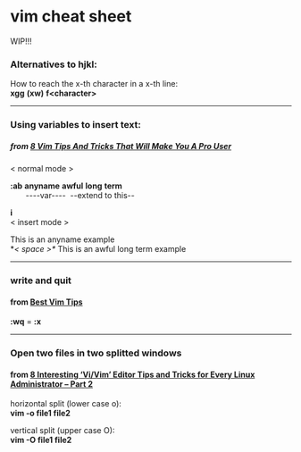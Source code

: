 # vim cheat sheet
WIP!!!

### Alternatives to hjkl:
How to reach the x-th character in a x-th line:\
__xgg__ __(xw)__ __f&lt;character&gt;__
___
### Using variables to insert text:
##### from [8 Vim Tips And Tricks That Will Make You A Pro User](https://itsfoss.com/pro-vim-tips/)
&lt; normal mode &gt;

__:ab__ __anyname__ __awful__ __long__ __term__\
&nbsp;&nbsp;&nbsp;&nbsp;&nbsp;&nbsp;  ----var----&nbsp; --extend to this--
    
**i**\
&lt; insert mode &gt;

This is an anyname example\
**&lt; space &gt;\**
This is an awful long term example
___
### write and quit
#### from [Best Vim Tips](http://vim.wikia.com/wiki/Best_Vim_Tips)

**:wq** = **:x**
___
### Open two files in two splitted windows
#### from [8 Interesting ‘Vi/Vim’ Editor Tips and Tricks for Every Linux Administrator – Part 2](https://www.tecmint.com/how-to-use-vi-and-vim-editor-in-linux/)

horizontal split (lower case o):\
**vim -o file1 file2**

vertical split (upper case O):\
**vim -O file1 file2**
